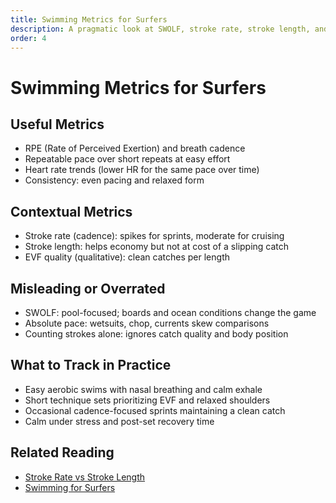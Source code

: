 ```yaml
---
title: Swimming Metrics for Surfers
description: A pragmatic look at SWOLF, stroke rate, stroke length, and pace — what actually matters for surfers.
order: 4
---
```


# Swimming Metrics for Surfers

## Useful Metrics
- RPE (Rate of Perceived Exertion) and breath cadence
- Repeatable pace over short repeats at easy effort
- Heart rate trends (lower HR for the same pace over time)
- Consistency: even pacing and relaxed form

## Contextual Metrics
- Stroke rate (cadence): spikes for sprints, moderate for cruising
- Stroke length: helps economy but not at cost of a slipping catch
- EVF quality (qualitative): clean catches per length

## Misleading or Overrated
- SWOLF: pool-focused; boards and ocean conditions change the game
- Absolute pace: wetsuits, chop, currents skew comparisons
- Counting strokes alone: ignores catch quality and body position

## What to Track in Practice
- Easy aerobic swims with nasal breathing and calm exhale
- Short technique sets prioritizing EVF and relaxed shoulders
- Occasional cadence-focused sprints maintaining a clean catch
- Calm under stress and post-set recovery time

## Related Reading
- [Stroke Rate vs Stroke Length](/guides/stroke-rate-vs-stroke-length)
- [Swimming for Surfers](/guides/swimming-for-surfers)


